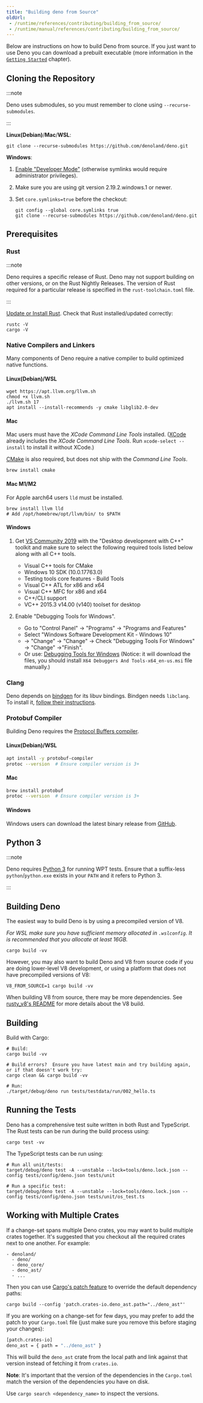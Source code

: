 ```yaml
---
title: "Building deno from Source"
oldUrl:
 - /runtime/references/contributing/building_from_source/
 - /runtime/manual/references/contributing/building_from_source/
---
```


Below are instructions on how to build Deno from source. If you just want to use
Deno you can download a prebuilt executable (more information in the
[`Getting Started`](/runtime/getting_started/installation/) chapter).

## Cloning the Repository

:::note

Deno uses submodules, so you must remember to clone using
`--recurse-submodules`.

:::

**Linux(Debian)**/**Mac**/**WSL**:

```shell
git clone --recurse-submodules https://github.com/denoland/deno.git
```

**Windows**:

1. [Enable "Developer Mode"](https://www.google.com/search?q=windows+enable+developer+mode)
   (otherwise symlinks would require administrator privileges).
2. Make sure you are using git version 2.19.2.windows.1 or newer.
3. Set `core.symlinks=true` before the checkout:

   ```shell
   git config --global core.symlinks true
   git clone --recurse-submodules https://github.com/denoland/deno.git
   ```

## Prerequisites

### Rust

:::note

Deno requires a specific release of Rust. Deno may not support building on other
versions, or on the Rust Nightly Releases. The version of Rust required for a
particular release is specified in the `rust-toolchain.toml` file.

:::

[Update or Install Rust](https://www.rust-lang.org/tools/install). Check that
Rust installed/updated correctly:

```console
rustc -V
cargo -V
```

### Native Compilers and Linkers

Many components of Deno require a native compiler to build optimized native
functions.

#### Linux(Debian)/WSL

```shell
wget https://apt.llvm.org/llvm.sh
chmod +x llvm.sh
./llvm.sh 17
apt install --install-recommends -y cmake libglib2.0-dev
```

#### Mac

Mac users must have the _XCode Command Line Tools_ installed.
([XCode](https://developer.apple.com/xcode/) already includes the _XCode Command
Line Tools_. Run `xcode-select --install` to install it without XCode.)

[CMake](https://cmake.org/) is also required, but does not ship with the
_Command Line Tools_.

```console
brew install cmake
```

#### Mac M1/M2

For Apple aarch64 users `lld` must be installed.

```console
brew install llvm lld
# Add /opt/homebrew/opt/llvm/bin/ to $PATH
```

#### Windows

1. Get [VS Community 2019](https://www.visualstudio.com/downloads/) with the
   "Desktop development with C++" toolkit and make sure to select the following
   required tools listed below along with all C++ tools.

   - Visual C++ tools for CMake
   - Windows 10 SDK (10.0.17763.0)
   - Testing tools core features - Build Tools
   - Visual C++ ATL for x86 and x64
   - Visual C++ MFC for x86 and x64
   - C++/CLI support
   - VC++ 2015.3 v14.00 (v140) toolset for desktop

2. Enable "Debugging Tools for Windows".
   - Go to "Control Panel" → "Programs" → "Programs and Features"
   - Select "Windows Software Development Kit - Windows 10"
   - → "Change" → "Change" → Check "Debugging Tools For Windows" → "Change"
     →"Finish".
   - Or use:
     [Debugging Tools for Windows](https://docs.microsoft.com/en-us/windows-hardware/drivers/debugger/)
     (Notice: it will download the files, you should install
     `X64 Debuggers And Tools-x64_en-us.msi` file manually.)

### Clang

Deno depends on [bindgen](https://rust-lang.github.io/rust-bindgen/requirements.html) for its libuv bindings. Bindgen needs `libclang`. To install it, [follow their instructions](https://rust-lang.github.io/rust-bindgen/requirements.html).

### Protobuf Compiler

Building Deno requires the
[Protocol Buffers compiler](https://grpc.io/docs/protoc-installation/).

#### Linux(Debian)/WSL

```sh
apt install -y protobuf-compiler
protoc --version  # Ensure compiler version is 3+
```

#### Mac

```sh
brew install protobuf
protoc --version  # Ensure compiler version is 3+
```

#### Windows

Windows users can download the latest binary release from
[GitHub](https://github.com/protocolbuffers/protobuf/releases/latest).

## Python 3

:::note

Deno requires [Python 3](https://www.python.org/downloads) for running WPT
tests. Ensure that a suffix-less `python`/`python.exe` exists in your `PATH` and
it refers to Python 3.

:::

## Building Deno

The easiest way to build Deno is by using a precompiled version of V8.

_For WSL make sure you have sufficient memory allocated in `.wslconfig`. It is
recommended that you allocate at least 16GB._

```console
cargo build -vv
```

However, you may also want to build Deno and V8 from source code if you are
doing lower-level V8 development, or using a platform that does not have
precompiled versions of V8:

```console
V8_FROM_SOURCE=1 cargo build -vv
```

When building V8 from source, there may be more dependencies. See
[rusty_v8's README](https://github.com/denoland/rusty_v8) for more details about
the V8 build.

## Building

Build with Cargo:

```shell
# Build:
cargo build -vv

# Build errors?  Ensure you have latest main and try building again, or if that doesn't work try:
cargo clean && cargo build -vv

# Run:
./target/debug/deno run tests/testdata/run/002_hello.ts
```

## Running the Tests

Deno has a comprehensive test suite written in both Rust and TypeScript. The
Rust tests can be run during the build process using:

```shell
cargo test -vv
```

The TypeScript tests can be run using:

```shell
# Run all unit/tests:
target/debug/deno test -A --unstable --lock=tools/deno.lock.json --config tests/config/deno.json tests/unit

# Run a specific test:
target/debug/deno test -A --unstable --lock=tools/deno.lock.json --config tests/config/deno.json tests/unit/os_test.ts
```

## Working with Multiple Crates

If a change-set spans multiple Deno crates, you may want to build multiple
crates together. It's suggested that you checkout all the required crates next
to one another. For example:

```shell
- denoland/
  - deno/
  - deno_core/
  - deno_ast/
  - ...
```

Then you can use
[Cargo's patch feature](https://doc.rust-lang.org/cargo/reference/overriding-dependencies.html)
to override the default dependency paths:

```shell
cargo build --config 'patch.crates-io.deno_ast.path="../deno_ast"'
```

If you are working on a change-set for few days, you may prefer to add the patch
to your `Cargo.toml` file (just make sure you remove this before staging your
changes):

```sh
[patch.crates-io]
deno_ast = { path = "../deno_ast" }
```

This will build the `deno_ast` crate from the local path and link against that
version instead of fetching it from `crates.io`.

**Note**: It's important that the version of the dependencies in the
`Cargo.toml` match the version of the dependencies you have on disk.

Use `cargo search <dependency_name>` to inspect the versions.
